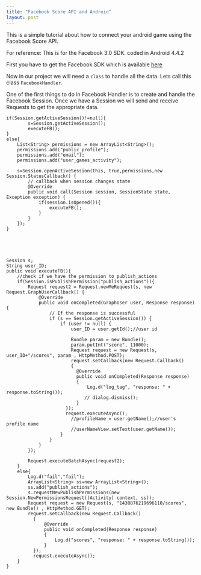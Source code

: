 ```yaml
---
title: "Facebook Score API and Android"
layout: post
---
```


This is a simple tutorial about how to connect your android game using the Facebook Score API.

For reference: This is for the Facebook 3.0 SDK. coded in Android 4.4.2

First you have to get the Facebook SDK which is available [here]()

Now in our project we will need a `class` to handle all the data. Lets call this class `FacebookHandler`.

One of the first things to do in Facebook Handler is to create and handle the Facebook Session. 
Once we have a Session we will send and receive Requests to get the appropriate data.


	if(Session.getActiveSession()!=null){
        	s=Session.getActiveSession();
        	executeFB();
    }
    else{
    	List<String> permissions = new ArrayList<String>();
        permissions.add("public_profile");
        permissions.add("email");
        permissions.add("user_games_activity"); 
        
        s=Session.openActiveSession(this, true,permissions,new Session.StatusCallback() {
	        // callback when session changes state
	        @Override
	        public void call(Session session, SessionState state, Exception exception) {
	        	if(session.isOpened()){
	            	executeFB();
	        	}
	        }
        });
    }





	Session s;
	String user_ID;
	public void executeFB(){
		//check if we have the permission to publish_actions
		if(Session.isPublishPermission("publish_actions")){
			Request request2 = Request.newMeRequest(s, new Request.GraphUserCallback() {
	            @Override
	            public void onCompleted(GraphUser user, Response response) {
	                // If the response is successful
	                if (s == Session.getActiveSession()) {
	                    if (user != null) {
	                        user_ID = user.getId();//user id

	            			Bundle param = new Bundle();
	            		  	param.putInt("score", 11000);
	            		  	Request request = new Request(s, user_ID+"/scores", param , HttpMethod.POST);
	          		  	  	request.setCallback(new Request.Callback()
	          		  	  	{
	          		  	      @Override
	          		  	      public void onCompleted(Response response)
	          		  	      {
	          		  	          Log.d("log_tag", "response: " + response.toString());
	          		  	         // dialog.dismiss();
	          		  	      }
	          		  	  });
	          		  	  request.executeAsync();
	                        //profileName = user.getName();//user's profile name
	                        //userNameView.setText(user.getName());
	                    }   
	                }   
	            }   
	        }); 
			
		  	Request.executeBatchAsync(request2);
		}
		else{
			Log.d("fail","fail");
			ArrayList<String> ss=new ArrayList<String>();
			ss.add("publish_actions");
			s.requestNewPublishPermissions(new Session.NewPermissionsRequest((Activity) context, ss));
			Request request = new Request(s, "1438876219696110/scores", new Bundle() , HttpMethod.GET);
			request.setCallback(new Request.Callback()
		  	  {
		  	      @Override
		  	      public void onCompleted(Response response)
		  	      {
		  	          Log.d("scores", "response: " + response.toString());
		  	      }
		  	  });
		  	  request.executeAsync();
		}
	}
